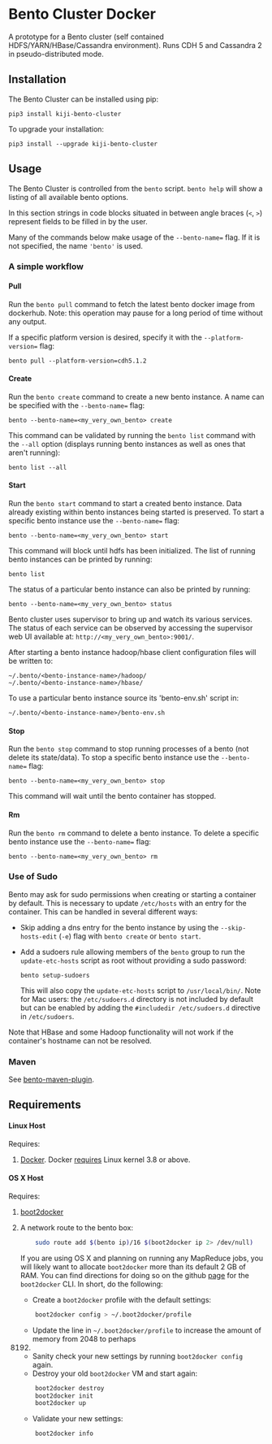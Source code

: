 # Bento Cluster Docker

A prototype for a Bento cluster (self contained HDFS/YARN/HBase/Cassandra environment). Runs CDH 5
and Cassandra 2 in pseudo-distributed mode.

## Installation

The Bento Cluster can be installed using pip:

    pip3 install kiji-bento-cluster

To upgrade your installation:

    pip3 install --upgrade kiji-bento-cluster

## Usage

The Bento Cluster is controlled from the `bento` script. `bento help` will show a listing of
all available bento options.

In this section strings in code blocks situated in between angle braces (`<`, `>`) represent fields
to be filled in by the user.

Many of the commands below make usage of the `--bento-name=` flag. If it is not specified, the name
`'bento'` is used.

### A simple workflow

#### Pull

Run the `bento pull` command to fetch the latest bento docker image from dockerhub. Note: this
operation may pause for a long period of time without any output.

If a specific platform version is desired, specify it with the `--platform-version=` flag:

    bento pull --platform-version=cdh5.1.2

#### Create

Run the `bento create` command to create a new bento instance. A name can be specified with the
`--bento-name=` flag:

    bento --bento-name=<my_very_own_bento> create

This command can be validated by running the `bento list` command with the `--all` option (displays
running bento instances as well as ones that aren't running):

    bento list --all

#### Start

Run the `bento start` command to start a created bento instance. Data already existing within bento
instances being started is preserved. To start a specific bento instance use the `--bento-name=`
flag:

    bento --bento-name=<my_very_own_bento> start

This command will block until hdfs has been initialized. The list of running bento instances can be
printed by running:

    bento list

The status of a particular bento instance can also be printed by running:

    bento --bento-name=<my_very_own_bento> status

Bento cluster uses supervisor to bring up and watch its various services. The status of each service
can be observed by accessing the supervisor web UI available at: `http://<my_very_own_bento>:9001/`.

After starting a bento instance hadoop/hbase client configuration files will be written to:

    ~/.bento/<bento-instance-name>/hadoop/
    ~/.bento/<bento-instance-name>/hbase/

To use a particular bento instance source its 'bento-env.sh' script in:

    ~/.bento/<bento-instance-name>/bento-env.sh

#### Stop

Run the `bento stop` command to stop running processes of a bento (not delete its state/data). To
stop a specific bento instance use the `--bento-name=` flag:

    bento --bento-name=<my_very_own_bento> stop

This command will wait until the bento container has stopped.

#### Rm

Run the `bento rm` command to delete a bento instance. To delete a specific bento instance use the
`--bento-name=` flag:

    bento --bento-name=<my_very_own_bento> rm

### Use of Sudo

Bento may ask for sudo permissions when creating or starting a container by default. This is
necessary to update `/etc/hosts` with an entry for the container. This can be handled in several
different ways:

- Skip adding a dns entry for the bento instance by using the `--skip-hosts-edit` (`-e`) flag with
  `bento create` or `bento start`.
- Add a sudoers rule allowing members of the `bento` group to run the `update-etc-hosts` script as
  root without providing a sudo password:

      bento setup-sudoers

  This will also copy the `update-etc-hosts` script to `/usr/local/bin/`. Note for Mac users: the
  `/etc/sudoers.d` directory is not included by default but can be enabled by adding the
  `#includedir /etc/sudoers.d` directive in `/etc/sudoers`.

Note that HBase and some Hadoop functionality will not work if the container's hostname can not be
resolved.

### Maven

See [bento-maven-plugin](https://github.com/kijiproject/bento-maven-plugin).

## Requirements

#### Linux Host

Requires:

1. [Docker](https://docker.com/). Docker
   [requires](http://docker.readthedocs.org/en/v0.5.3/installation/kernel/) Linux kernel 3.8 or
   above.

#### OS X Host

Requires:

1. [boot2docker](https://github.com/boot2docker/boot2docker)
3. A network route to the bento box:
    ```bash
        sudo route add $(bento ip)/16 $(boot2docker ip 2> /dev/null)
    ```

    If you are using OS X and planning on running any MapReduce jobs, you will likely want to allocate
    `boot2docker` more than its default 2 GB of RAM.  You can find directions for doing so on the github
    [page](https://github.com/boot2docker/boot2docker-cli) for the `boot2docker` CLI.  In short, do the
    following:

    - Create a `boot2docker` profile with the default settings:
    ```bash
        boot2docker config > ~/.boot2docker/profile
    ````
    - Update the line in `~/.boot2docker/profile` to increase the amount of memory from 2048 to perhaps
    8192.
    - Sanity check your new settings by running `boot2docker config` again.
    - Destroy your old `boot2docker` VM and start again:
    ```bash
        boot2docker destroy
        boot2docker init
        boot2docker up
    ```
    - Validate your new settings:
    ```bash
        boot2docker info
    ```
